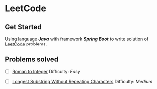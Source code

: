 # LeetCode

## Get Started

Using language ***Java*** with framework ***Spring Boot*** to write solution of [LeetCode](https://leetcode.com/) problems.

## Problems solved

- [ ] [Roman to Integer](https://leetcode.com/problems/roman-to-integer/)
Difficulty: *Easy*

- [ ] [Longest Substring Without Repeating Characters](https://leetcode.com/problems/longest-substring-without-repeating-characters/)
Difficulty: *Medium*
